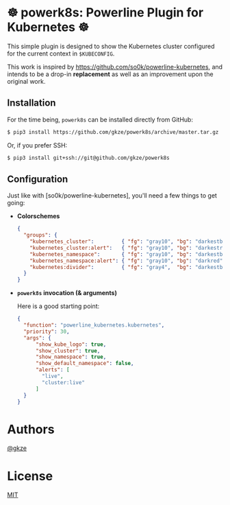 # ☸️ powerk8s: Powerline Plugin for Kubernetes ☸️

This simple plugin is designed to show the Kubernetes cluster configured
for the current context in `$KUBECONFIG`.

This work is inspired by https://github.com/so0k/powerline-kubernetes,
and intends to be a drop-in **replacement** as well as an improvement upon the original work.

## Installation

For the time being, `powerk8s` can be installed directly from GitHub:

```bash
$ pip3 install https://github.com/gkze/powerk8s/archive/master.tar.gz 
```

Or, if you prefer SSH:

```bash
$ pip3 install git+ssh://git@github.com/gkze/powerk8s
```

## Configuration

Just like with [so0k/powerline-kubernetes], you'll need a few things to get going:

* **Colorschemes**

  ```json
  {
    "groups": {
      "kubernetes_cluster":         { "fg": "gray10", "bg": "darkestblue", "attrs": [] },
      "kubernetes_cluster:alert":   { "fg": "gray10", "bg": "darkestred",  "attrs": [] },
      "kubernetes_namespace":       { "fg": "gray10", "bg": "darkestblue", "attrs": [] },
      "kubernetes_namespace:alert": { "fg": "gray10", "bg": "darkred",     "attrs": [] },
      "kubernetes:divider":         { "fg": "gray4",  "bg": "darkestblue", "attrs": [] },
    }
  }
  ```

* **`powerk8s` invocation (& arguments)**

  Here is a good starting point:

  ```json
  {
    "function": "powerline_kubernetes.kubernetes",
    "priority": 30,
    "args": {
        "show_kube_logo": true,
        "show_cluster": true,
        "show_namespace": true,
        "show_default_namespace": false,
        "alerts": [
          "live",
          "cluster:live"
        ]
    }
  }
  ```

# Authors

[@gkze](https://github.com/gkze)

# License

[MIT](LICENSE)
